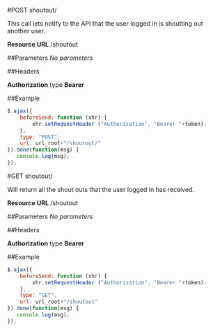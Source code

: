 #POST shoutout/

This call lets notify to the API that the user logged in is shoutting out another user.

**Resource URL**
/shoutout

##Parameters
*No parameters*

##Headers

**Authorization** type **Bearer**

##Example
```javascript
$.ajax({
	beforeSend: function (xhr) {
		xhr.setRequestHeader ("Authorization", "Bearer "+token);
	},
	type: "POST",
	url: url_root+"/shoutout/"
}).done(function(msg) {
   console.log(msg);
});
```

#GET shoutout/

Will return all the shout outs that the user logged in has received.

**Resource URL**
/shoutout

##Parameters
*No parameters*

##Headers

**Authorization** type **Bearer**

##Example
```javascript
$.ajax({
	beforeSend: function (xhr) {
		xhr.setRequestHeader ("Authorization", "Bearer "+token);
	},
	type: "GET",
	url: url_root+"/shoutout"
}).done(function(msg) {
   console.log(msg);
});
```